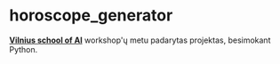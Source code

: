 # horoscope_generator

**[Vilnius school of AI](https://www.facebook.com/groups/vilniusschoolofai/)** workshop'ų metu padarytas projektas, besimokant Python.